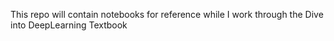 This repo will contain notebooks for reference while I work through the Dive into DeepLearning Textbook
